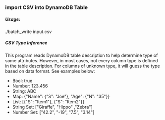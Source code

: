 ### import CSV into DynamoDB Table

##### Usage:
./batch_write input.csv

##### CSV Type Inference
This program reads DynamoDB table description to help determine type of some attributes.
However, in most cases, not every column type is defined in the table description. For
columns of unknown type, it will guess the type based on data format. See examples below:
* Bool: true
* Number: 123.456
* String: ABC
* Map: {"Name": {"S": "Joe"}, "Age": {"N": "35"}}
* List: [{"S": "Item1"}, {"S": "Item2"}]
* String Set: ["Giraffe", "Hippo" ,"Zebra"]
* Number Set: ["42.2", "-19", "7.5", "3.14"]

